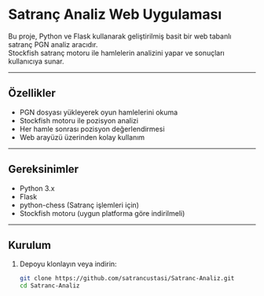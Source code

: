 # Satranç Analiz Web Uygulaması

Bu proje, Python ve Flask kullanarak geliştirilmiş basit bir web tabanlı satranç PGN analiz aracıdır.  
Stockfish satranç motoru ile hamlelerin analizini yapar ve sonuçları kullanıcıya sunar.

---

## Özellikler

- PGN dosyası yükleyerek oyun hamlelerini okuma  
- Stockfish motoru ile pozisyon analizi  
- Her hamle sonrası pozisyon değerlendirmesi  
- Web arayüzü üzerinden kolay kullanım

---

## Gereksinimler

- Python 3.x  
- Flask  
- python-chess (Satranç işlemleri için)  
- Stockfish motoru (uygun platforma göre indirilmeli)  

---

## Kurulum

1. Depoyu klonlayın veya indirin:  
   ```bash
   git clone https://github.com/satrancustasi/Satranc-Analiz.git
   cd Satranc-Analiz

